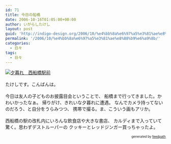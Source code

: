 ```yaml
---
id: 71
title: 今日の船橋
date: 2006-10-16T01:05:00+00:00
author: いがらしたけし
layout: post
guid: 'http://indigo-design.org/2006/10/%e4%bb%8a%e6%97%a5%e3%81%ae%e8%88%b9%e6%a9%8b/'
permalink: '/2006/10/%e4%bb%8a%e6%97%a5%e3%81%ae%e8%88%b9%e6%a9%8b/'
categories:
  - 日々
tags:
  - 日々
---
```

<a href="http://blog-imgs-29.fc2.com/a/r/m/armadillo75/061015nishifuna.jpg" target="_blank"><img src="http://blog-imgs-29.fc2.com/a/r/m/armadillo75/061015nishifunas.jpg" alt="夕暮れ　西船橋駅前" border="0"></a><br /><br />
たけしです。こんばんは。
<br /><br />今日は友人の子どものお披露目会ということで、
船橋まで行ってきました。かわいかったなぁ。
帰りがけ、きれいな夕暮れに遭遇。
なんでカメラ持ってないのだろう、と自分をうらみつつ、
携帯で撮る。ま、こういう画もアリか。<br /><br />西船橋の駅の改札内にいろんな飲食店や大きな書店、
カルディまで入っていて驚く。思わずデストルーパーの
クッキーとレッドジンガー買っちゃったよ。
<div style="text-align: right;font-size: 10px">
&nbsp;&nbsp;<span>generated by <a href="http://feedpath.jp">feedpath</a></span>
</div>